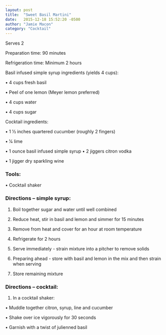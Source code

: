 ```yaml
---
layout: post
title:  "Sweet Basil Martini"
date:   2015-12-18 15:52:20 -0500
author: "Jamie Macon"
category: "Cocktail"
---
```

Serves 2

Preparation time: 90 minutes 

Refrigeration time: Minimum 2 hours

Basil infused simple syrup ingredients (yields 4 cups):

• 4 cups fresh basil

• Peel of one lemon (Meyer lemon preferred)

• 4 cups water

• 4 cups sugar

Cocktail ingredients:

• 1 1⁄2 inches quartered cucumber (roughly 2 fingers)

• 1⁄4 lime

• 1 ounce basil infused simple syrup • 2 jiggers citron vodka

• 1 jigger dry sparkling wine

### Tools:

• Cocktail shaker

### Directions – simple syrup:

1. Boil together sugar and water until well combined

2. Reduce heat, stir in basil and lemon and simmer for 15 minutes

3. Remove from heat and cover for an hour at room temperature

4. Refrigerate for 2 hours

5. Serve immediately - strain mixture into a pitcher to remove solids

6. Preparing ahead - store with basil and lemon in the mix and then strain when serving

7. Store remaining mixture

### Directions – cocktail:

1. In a cocktail shaker:

• Muddle together citron, syrup, line and cucumber

• Shake over ice vigorously for 30 seconds

• Garnish with a twist of julienned basil
